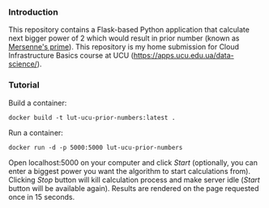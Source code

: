 ### Introduction

This repository contains a Flask-based Python application that calculate next bigger power of 2 which would result in prior number (known as [Mersenne's prime](https://en.wikipedia.org/wiki/Mersenne_prime)).
This repository is my home submission for Cloud Infrastructure Basics course at UCU (https://apps.ucu.edu.ua/data-science/).

### Tutorial

Build a container:

```
docker build -t lut-ucu-prior-numbers:latest .
```

Run a container:

```
docker run -d -p 5000:5000 lut-ucu-prior-numbers
```

Open localhost:5000 on your computer and click *Start* (optionally, you can enter a biggest power you want the algorithm to start calculations from).
Clicking *Stop* button will kill calculation process and make server idle (*Start* button will be available again). Results are rendered on the page requested once in 15 seconds.